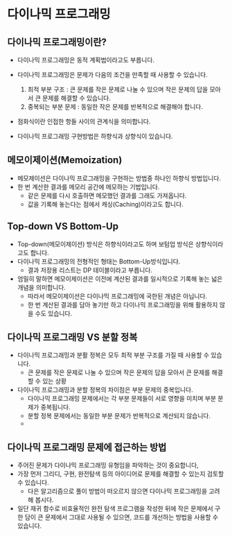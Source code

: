 # 다이나믹 프로그래밍
## 다이나믹 프로그래밍이란?
- 다이나믹 프로그래밍은 동적 계획법이라고도 부릅니다.
- 다이나믹 프로그래밍은 문제가 다음의 조건을 만족할 때 사용할 수 있습니다.
   1. 최적 부분 구조 : 큰 문제를 작은 문제로 나눌 수 있으며 작은 문제의 답을 모아서 큰 문제를 해결할 수 있습니다.
   2. 중복되는 부분 문제 : 동일한 작은 문제를 반복적으로 해결해야 합니다.

- 점화식이란 인접한 항들 사이의 관계식을 의미합니다.
- 다이나믹 프로그래밍 구현방법은 하향식과 상향식이 있습니다.

## 메모이제이션(Memoization)
- 메모제이션은 다이나믹 프로그래밍을 구현하는 방법중 하나인 하향식 방법입니다.
- 한 번 계산한 결과를 메모리 공간에 메모하는 기법입니다.
    - 같은 문제를 다시 호출하면 메모했던 결과를 그래도 가져옵니다.
    - 값을 기록해 놓는다는 점에서 캐싱(Caching)이라고도 합니다.

## Top-down VS Bottom-Up 
- Top-down(메모이제이션) 방식은 하향식이라고도 하며 보텀업 방식은 상향식이라고도 합니다.
- 다이나믹 프로그래밍의 전형적인 형태는 Bottom-Up방식입니다.
    - 결과 저장용 리스트는 DP 테이블이라고 부릅니다.
- 엄밀히 말하면 메모이제이션은 이전에 계산된 결과를 일시적으로 기록해 놓는 넓은 개념을 의미합니다.
    - 따라서 메모이제이션은 다이나믹 프로그래밍에 국한된 개념은 아닙니다.
    - 한 번 계산된 결과를 담아 놓기만 하고 다이나믹 프로그래밍을 위해 활용하지 않을 수도 있습니다.

## 다이나믹 프로그래밍 VS 분할 정복
- 다이나믹 프로그래밍과 분활 정복은 모두 최적 부분 구조를 가질 때 사용할 수 있습니다.
    - 큰 문제를 작은 문제로 나눌 수 있으며 작은 문제의 답을 모아서 큰 문제를 해결할 수 있는 상황
- 다이나믹 프로그래밍과 분할 정복의 차이점은 부분 문제의 중복입니다.
    - 다이나믹 프로그래밍 문제에서는 각 부분 문제들이 서로 영향을 미치며 부분 문제가 중복됩니다.
    - 분할 정복 문제에서는 동일한 부분 문제가 반복적으로 계산되지 않습니다.
    - 
## 다이나믹 프로그래밍 문제에 접근하는 방법
- 주어진 문제가 다이나믹 프로그래밍 유형임을 파악하는 것이 중요합니다,
- 가장 먼저 그리디, 구현, 완전탐색 등의 아이디어로 문제를 해결할 수 있는지 검토할 수 있습니다.
    - 다은 알고리즘으로 풀이 방법이 떠오르지 않으면 다이나믹 프로그래밍을 고려해 봅시다.
- 일단 재귀 함수로 비효율적인 완전 탐색 프로그램을 작성한 뒤에 작은 문제에서 구한 담이 큰 문제에서 그대로 사용될 수 있으면, 코드를 개선하는 방법을 사용할 수 있습니다.
